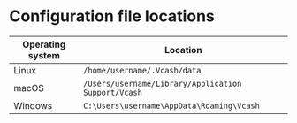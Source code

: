 # Configuration file locations
Operating system | Location
---------------- | -------------------------------------------------------------
Linux            | `/home/username/.Vcash/data`
macOS            | `/Users/username/Library/Application Support/Vcash`
Windows          | `C:\Users\username\AppData\Roaming\Vcash`
